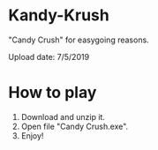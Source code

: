 # Kandy-Krush
"Candy Crush" for easygoing reasons.

Upload date: 7/5/2019

# How to play
1. Download and unzip it.
2. Open file "Candy Crush.exe".
3. Enjoy!



